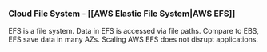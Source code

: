 
### Cloud File System - [[AWS Elastic File System|AWS EFS]]

EFS is a file system.
Data in EFS is accessed via file paths.
Compare to EBS, EFS save data in many AZs. 
Scaling AWS EFS does not disrupt applications.
